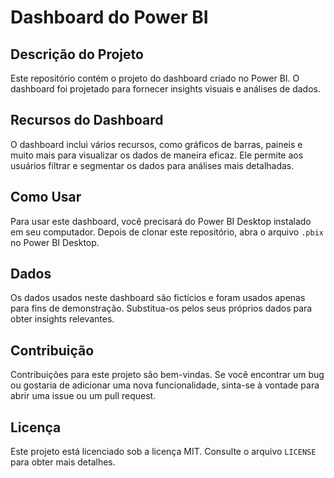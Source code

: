 # Dashboard do Power BI

## Descrição do Projeto

Este repositório contém o projeto do dashboard criado no Power BI. O dashboard foi projetado para fornecer insights visuais e análises de dados.

## Recursos do Dashboard

O dashboard inclui vários recursos, como gráficos de barras, paineis e muito mais para visualizar os dados de maneira eficaz. Ele permite aos usuários filtrar e segmentar os dados para análises mais detalhadas.

## Como Usar

Para usar este dashboard, você precisará do Power BI Desktop instalado em seu computador. Depois de clonar este repositório, abra o arquivo `.pbix` no Power BI Desktop.

## Dados

Os dados usados neste dashboard são fictícios e foram usados apenas para fins de demonstração. Substitua-os pelos seus próprios dados para obter insights relevantes.

## Contribuição

Contribuições para este projeto são bem-vindas. Se você encontrar um bug ou gostaria de adicionar uma nova funcionalidade, sinta-se à vontade para abrir uma issue ou um pull request.

## Licença

Este projeto está licenciado sob a licença MIT. Consulte o arquivo `LICENSE` para obter mais detalhes.
